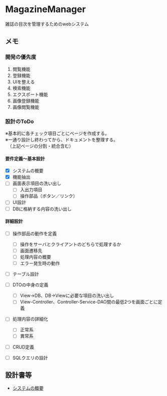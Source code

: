 # MagazineManager
雑誌の目次を管理するためのwebシステム

## メモ

### 開発の優先度
1. 閲覧機能
1. 登録機能
1. UIを整える
1. 検索機能
1. エクスポート機能
1. 画像登録機能
1. 画像閲覧機能

### 設計のToDo
<!--
- [x] ~~ユースケース図を作成する~~
- [x] ~~ユースケース記述を作成する~~
- [x] 機能（ユースケース）を洗い出す
- [x] 画面遷移図を作成する
- [x] 画面一覧を作成する
- [x] 画面の入出力項目を洗い出す
- [x] DBの登録項目を洗い出す
- [x] テーブル定義を作成する
- [x] 画面の入出力項目の入力チェックを定義する
- [x] メソッドを洗い出す
- [ ] 画面の入出力項目に対応するDTOの内容を洗い出す
- [ ] DBの各テーブルに対応するDTOを洗い出す
- [ ] テーブルごとのCRUD操作を洗い出す
- [ ] リポジトリクラス（DAO）を設計する
- [ ] メソッドのロジックを設計する
- [ ] クラス図を作成する
- [ ] クラス図を整理する
-->

※基本的に各チェック項目ごとにページを作成する。  
※一通り設計し終わってから、ドキュメントを整理する。  
　（上記ページの分割・統合含む）  

#### 要件定義～基本設計
- [x] システムの概要
- [x] 機能抽出
- [ ] 画面表示項目の洗い出し
    - [ ] 入出力項目
    - [ ] 操作部品（ボタン／リンク）
- [ ] UI設計
- [ ] DBに格納する内容の洗い出し

#### 詳細設計
- [ ] 操作部品の動作を定義
    - [ ] 操作をサーバとクライアントのどちらで処理するか
    - [ ] 画面遷移先
    - [ ] 処理内容の概要
    - [ ] エラー発生時の動作
- [ ] テーブル設計
- [ ] DTOの中身の定義
    - [ ] View→DB、DB→Viewに必要な項目の洗い出し
    - [ ] View-Controller、Controller-Service-DAO間の最低2つを画面ごとに定義
- [ ] 処理内容の詳細化
    - [ ] 正常系
    - [ ] 異常系
- [ ] CRUD定義
- [ ] SQLクエリの設計


## 設計書等
<!--
- [要件定義](doc/requirement-definition.md)
- [画面一覧](doc/page-list.md)
- [入出力項目定義](doc/io-definition.md)
- [テーブル設計](doc/db-design.md)
- [詳細設計](doc/detail-design.md)
-->
- [システムの概要](doc/overview.md)
